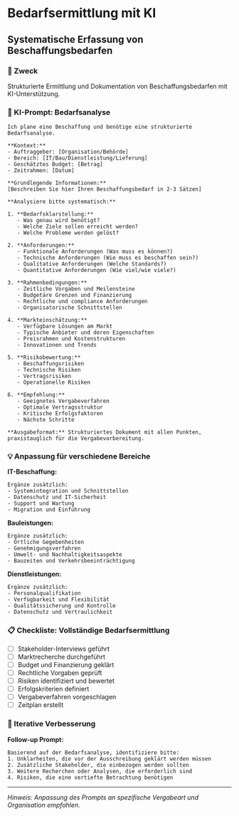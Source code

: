 # Bedarfsermittlung mit KI
## Systematische Erfassung von Beschaffungsbedarfen

### 🎯 Zweck
Strukturierte Ermittlung und Dokumentation von Beschaffungsbedarfen mit KI-Unterstützung.

### 🤖 KI-Prompt: Bedarfsanalyse

```
Ich plane eine Beschaffung und benötige eine strukturierte Bedarfsanalyse.

**Kontext:**
- Auftraggeber: [Organisation/Behörde]
- Bereich: [IT/Bau/Dienstleistung/Lieferung]
- Geschätztes Budget: [Betrag]
- Zeitrahmen: [Datum]

**Grundlegende Informationen:**
[Beschreiben Sie hier Ihren Beschaffungsbedarf in 2-3 Sätzen]

**Analysiere bitte systematisch:**

1. **Bedarfsklarstellung:**
   - Was genau wird benötigt?
   - Welche Ziele sollen erreicht werden?
   - Welche Probleme werden gelöst?

2. **Anforderungen:**
   - Funktionale Anforderungen (Was muss es können?)
   - Technische Anforderungen (Wie muss es beschaffen sein?)
   - Qualitative Anforderungen (Welche Standards?)
   - Quantitative Anforderungen (Wie viel/wie viele?)

3. **Rahmenbedingungen:**
   - Zeitliche Vorgaben und Meilensteine
   - Budgetäre Grenzen und Finanzierung
   - Rechtliche und compliance Anforderungen
   - Organisatorische Schnittstellen

4. **Markteinschätzung:**
   - Verfügbare Lösungen am Markt
   - Typische Anbieter und deren Eigenschaften
   - Preisrahmen und Kostenstrukturen
   - Innovationen und Trends

5. **Risikobewertung:**
   - Beschaffungsrisiken
   - Technische Risiken
   - Vertragsrisiken
   - Operationelle Risiken

6. **Empfehlung:**
   - Geeignetes Vergabeverfahren
   - Optimale Vertragsstruktur
   - Kritische Erfolgsfaktoren
   - Nächste Schritte

**Ausgabeformat:** Strukturiertes Dokument mit allen Punkten, praxistauglich für die Vergabevorbereitung.
```

### 💡 Anpassung für verschiedene Bereiche

**IT-Beschaffung:**
```
Ergänze zusätzlich:
- Systemintegration und Schnittstellen
- Datenschutz und IT-Sicherheit
- Support und Wartung
- Migration und Einführung
```

**Bauleistungen:**
```
Ergänze zusätzlich:
- Örtliche Gegebenheiten
- Genehmigungsverfahren
- Umwelt- und Nachhaltigkeitsaspekte
- Bauzeiten und Verkehrsbeeinträchtigung
```

**Dienstleistungen:**
```
Ergänze zusätzlich:
- Personalqualifikation
- Verfügbarkeit und Flexibilität
- Qualitätssicherung und Kontrolle
- Datenschutz und Vertraulichkeit
```

### 📋 Checkliste: Vollständige Bedarfsermittlung

- [ ] Stakeholder-Interviews geführt
- [ ] Marktrecherche durchgeführt  
- [ ] Budget und Finanzierung geklärt
- [ ] Rechtliche Vorgaben geprüft
- [ ] Risiken identifiziert und bewertet
- [ ] Erfolgskriterien definiert
- [ ] Vergabeverfahren vorgeschlagen
- [ ] Zeitplan erstellt

### 🔄 Iterative Verbesserung

**Follow-up Prompt:**
```
Basierend auf der Bedarfsanalyse, identifiziere bitte:
1. Unklarheiten, die vor der Ausschreibung geklärt werden müssen
2. Zusätzliche Stakeholder, die einbezogen werden sollten
3. Weitere Recherchen oder Analysen, die erforderlich sind
4. Risiken, die eine vertiefte Betrachtung benötigen
```

---

*Hinweis: Anpassung des Prompts an spezifische Vergabeart und Organisation empfohlen.*